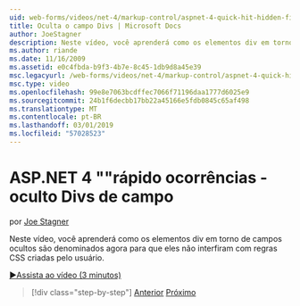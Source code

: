 ```yaml
---
uid: web-forms/videos/net-4/markup-control/aspnet-4-quick-hit-hidden-field-divs
title: Oculta o campo Divs | Microsoft Docs
author: JoeStagner
description: Neste vídeo, você aprenderá como os elementos div em torno de campos ocultos são denominados agora para que eles não interfiram com regras CSS criadas pelo usuário.
ms.author: riande
ms.date: 11/16/2009
ms.assetid: e0c4fbda-b9f3-4b7e-8c45-1db9d8a45e39
msc.legacyurl: /web-forms/videos/net-4/markup-control/aspnet-4-quick-hit-hidden-field-divs
msc.type: video
ms.openlocfilehash: 99e8e7063bcdffec7066f71196daa1777d6025e9
ms.sourcegitcommit: 24b1f6decbb17bb22a45166e5fdb0845c65af498
ms.translationtype: MT
ms.contentlocale: pt-BR
ms.lasthandoff: 03/01/2019
ms.locfileid: "57028523"
---
```

<a name="aspnet-4-quick-hit---hidden-field-divs"></a>ASP.NET 4 ""rápido ocorrências - oculto Divs de campo
====================
por [Joe Stagner](https://github.com/JoeStagner)

Neste vídeo, você aprenderá como os elementos div em torno de campos ocultos são denominados agora para que eles não interfiram com regras CSS criadas pelo usuário.

[&#9654;Assista ao vídeo (3 minutos)](https://channel9.msdn.com/Blogs/ASP-NET-Site-Videos/aspnet-4-quick-hit-hidden-field-divs)

> [!div class="step-by-step"]
> [Anterior](aspnet-4-quick-hit-tableless-menu-control.md)
> [Próximo](aspnet-4-quick-hit-disabled-control-styling.md)
